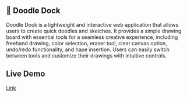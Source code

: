 ## 🎨 Doodle Dock  

Doodle Dock is a lightweight and interactive web application that allows users to create quick doodles and sketches. It provides a simple drawing board with essential tools for a seamless creative experience, including freehand drawing, color selection, eraser tool, clear canvas option, undo/redo functionality, and hape insertion. Users can easily switch between tools and customize their drawings with intuitive controls.  

## Live Demo  
[Link](https://doodle-dock.vercel.app/) 

